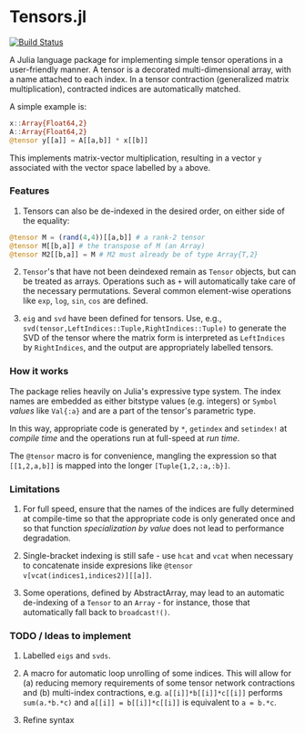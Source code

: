 # Tensors.jl

[![Build Status](https://travis-ci.org/andyferris/TensorContraction.jl.svg?branch=master)](https://travis-ci.org/andyferris/TensorContraction.jl)

A Julia language package for implementing simple tensor operations in a user-friendly manner. A tensor is a decorated multi-dimensional array, with a name attached to each index. In a tensor contraction (generalized matrix multiplication), contracted indices are automatically matched.

A simple example is:

```julia
x::Array{Float64,2}
A::Array{Float64,2}
@tensor y[[a]] = A[[a,b]] * x[[b]]
```

This implements matrix-vector multiplication, resulting in a vector `y` associated with the vector space labelled by `a` above. 

### Features

1. Tensors can also be de-indexed in the desired order, on either side of the equality:

```julia
@tensor M = (rand(4,4))[[a,b]] # a rank-2 tensor
@tensor M[[b,a]] # the transpose of M (an Array)
@tensor M2[[b,a]] = M # M2 must already be of type Array{T,2}
```

2. `Tensor`'s that have not been deindexed remain as `Tensor` objects, but can be treated as arrays. Operations such as `+` will automatically take care of the necessary permutations. Several common element-wise operations like `exp`, `log`, `sin`, `cos` are defined.

3. `eig` and `svd` have been defined for tensors. Use, e.g., `svd(tensor,LeftIndices::Tuple,RightIndices::Tuple)` to generate the SVD of the tensor where the matrix form is interpreted as `LeftIndices` by `RightIndices`, and the output are appropriately labelled tensors.


### How it works

The package relies heavily on Julia's expressive type system. The index names are embedded as either bitstype values (e.g. integers) or  `Symbol` *values* like `Val{:a}` and are a part of the tensor's parametric type.

In this way, appropriate code is generated by `*`, `getindex` and `setindex!` at *compile time* and the operations run at full-speed at *run time*. 

The `@tensor` macro is for convenience, mangling the expression so that ``[[1,2,a,b]]`` is mapped into the longer `[Tuple{1,2,:a,:b}]`.

### Limitations

1. For full speed, ensure that the names of the indices are fully determined at compile-time so that the appropriate code is only generated once and so that function *specialization by value* does not lead to performance degradation.

2. Single-bracket indexing is still safe - use `hcat` and `vcat` when necessary to concatenate inside expresions like `@tensor v[vcat(indices1,indices2)][[a]]`. 

3. Some operations, defined by AbstractArray, may lead to an automatic de-indexing of a `Tensor` to an `Array` - for instance, those that automatically fall back to `broadcast!()`.

### TODO / Ideas to implement

1. Labelled `eigs` and `svds`.

2. A macro for automatic loop unrolling of some indices. This will allow for (a) reducing memory requirements of some tensor network contractions and (b) multi-index contractions, e.g. `a[[i]]*b[[i]]*c[[i]]` performs `sum(a.*b.*c)` and `a[[i]] = b[[i]]*c[[i]]` is equivalent to `a = b.*c`.

3. Refine syntax